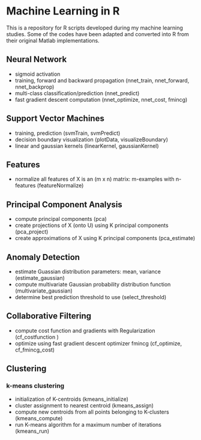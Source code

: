 # Machine Learning in R

This is a repository for R scripts developed during my machine learning studies. Some of the codes have been adapted and converted into R from their original Matlab implementations. 

## Neural Network ##

- sigmoid activation
- training, forward and backward propagation (nnet_train, nnet_forward, nnet_backprop)
- multi-class classification/prediction (nnet_predict)
- fast gradient descent computation (nnet_optimize, nnet_cost, fmincg)

## Support Vector Machines ##

- training, prediction (svmTrain, svmPredict)
- decision boundary visualization (plotData, visualizeBoundary)
- linear and gaussian kernels (linearKernel, gaussianKernel)

## Features ##

- normalize all features of X is an (m x n) matrix: m-examples with n-features (featureNormalize)

## Principal Component Analysis ##

- compute principal components (pca)
- create projections of X (onto U) using K principal components (pca_project)
- create approximations of X using K principal components (pca_estimate)

## Anomaly Detection ##

- estimate Guassian distribution parameters: mean, variance (estimate_gaussian)
- compute multivariate Gaussian probability distribution function (multivariate_gaussian)
- determine best prediction threshold to use (select_threshold)

## Collaborative Filtering ##

- compute cost function and gradients with Regularization (cf_costfunction )
- optimize using fast gradient descent optimizer fmincg (cf_optimize, cf_fmincg_cost)

## Clustering ##

### k-means clustering ###

- initialization of K-centroids (kmeans_initialize)
- cluster assignment to nearest centroid (kmeans_assign)
- compute new centroids from all points belonging to K-clusters (kmeans_compute)
- run K-means algorithm for a maximum number of iterations (kmeans_run)
